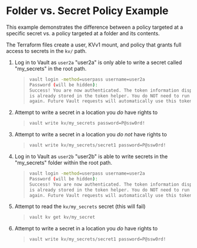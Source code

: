 # Folder vs. Secret Policy Example

This example demonstrates the difference between a policy targeted at a specific secret vs. a policy targeted at a folder and its contents.

The Terraform files create a user, KVv1 mount, and policy that grants full access to secrets in the `kv/` path.

1. Log in to Vault as `user2a`
    "user2a" is only able to write a secret called "my_secrets" in the root path.
    >
    > ```bash
    > vault login -method=userpass username=user2a
    > Password (will be hidden):
    > Success! You are now authenticated. The token information displayed below
    > is already stored in the token helper. You do NOT need to run "vault login"
    > again. Future Vault requests will automatically use this token.
    > ```
    >
2. Attempt to write a secret in a location you *do* have rights to
    >
    > ```bash
    > vault write kv/my_secrets password=P@ssw0rd!
    > ```
    >
3. Attempt to write a secret in a location you *do not* have rights to
    >
    > ```bash
    > vault write kv/my_secrets/secret1 password=P@ssw0rd!
    > ```
    >
4. Log in to Vault as `user2b`
    "user2b" is able to write secrets in the "my_secrets" folder within the root path.
    >
    > ```bash
    > vault login -method=userpass username=user2a
    > Password (will be hidden):
    > Success! You are now authenticated. The token information displayed below
    > is already stored in the token helper. You do NOT need to run "vault login"
    > again. Future Vault requests will automatically use this token.
    > ```
    >
5. Attempt to read the `kv/my_secrets` secret (this will fail)
    >
    > ```bash
    > vault kv get kv/my_secret
    > ```
    >
6. Attempt to write a secret in a location you *do* have rights to
    >
    > ```bash
    > vault write kv/my_secrets/secret1 password=P@ssw0rd!
    > ```
    >
